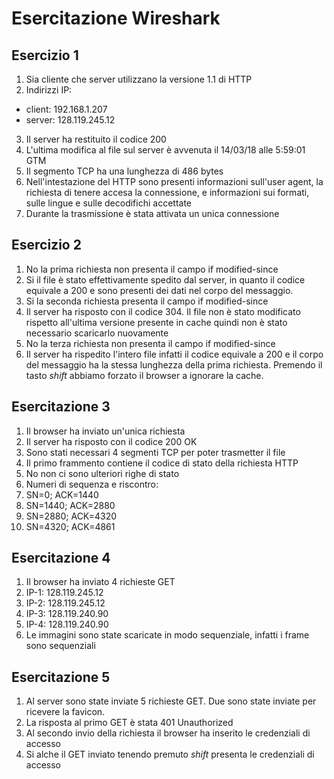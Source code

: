 # Esercitazione Wireshark

## Esercizio 1

1. Sia cliente che server utilizzano la versione 1.1 di HTTP
2. Indirizzi IP:
  - client: 192.168.1.207
  - server: 128.119.245.12
3. Il server ha restituito il codice 200
4. L'ultima modifica al file sul server è avvenuta il 14/03/18 alle 5:59:01 GTM
5. Il segmento TCP ha una lunghezza di 486 bytes
6. Nell'intestazione del HTTP sono presenti informazioni sull'user agent, la richiesta di tenere accesa la connessione, e informazioni sui formati, sulle lingue e sulle decodifichi accettate
7. Durante la trasmissione è stata attivata un unica connessione

## Esercizio 2

1. No la prima richiesta non presenta il campo if modified-since
2. Si il file è stato effettivamente spedito dal server, in quanto il codice equivale a 200 e sono presenti dei dati nel corpo del messaggio.
3. Si la seconda richiesta presenta il campo if modified-since
4. Il server ha risposto con il codice 304. Il file non è stato modificato rispetto all'ultima versione presente in cache quindi non è stato necessario scaricarlo nuovamente
5. No la terza richiesta non presenta il campo if modified-since
6. Il server ha rispedito l'intero file infatti il codice equivale a 200 e il corpo del messaggio ha la stessa lunghezza della prima richiesta. Premendo il tasto *shift* abbiamo forzato il browser a ignorare la cache.

## Esercitazione 3

1. Il browser ha inviato un'unica richiesta
2. Il server ha risposto con il codice 200 OK
3. Sono stati necessari 4 segmenti TCP per poter trasmetter il file
4. Il primo frammento contiene il codice di stato della richiesta HTTP
5. No non ci sono ulteriori righe di stato
6. Numeri di sequenza e riscontro:
  1. SN=0; ACK=1440
  2. SN=1440; ACK=2880
  3. SN=2880; ACK=4320
  4. SN=4320; ACK=4861

## Esercitazione 4

1. Il browser ha inviato 4 richieste GET
  1. IP-1: 128.119.245.12
  2. IP-2: 128.119.245.12
  3. IP-3: 128.119.240.90
  4. IP-4: 128.119.240.90
2. Le immagini sono state scaricate in modo sequenziale, infatti i frame sono sequenziali

## Esercitazione 5

1. Al server sono state inviate 5 richieste GET. Due sono state inviate per ricevere la favicon.
2. La risposta al primo GET è stata 401 Unauthorized
3. Al secondo invio della richiesta il browser ha inserito le credenziali di accesso
4. Si alche il GET inviato tenendo premuto *shift* presenta le credenziali di accesso
